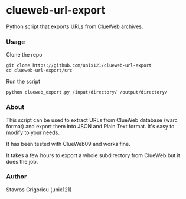 <h1>clueweb-url-export</h1>

Python script that exports URLs from ClueWeb archives.

<h3>Usage</h3>

Clone the repo

    git clone https://github.com/unix121/clueweb-url-export
    cd clueweb-url-export/src

Run the script

    python clueweb_export.py /input/directory/ /output/directory/

<h3>About</h3>

This script can be used to extract URLs from ClueWeb database (warc format) and export them into JSON
and Plain Text format. It's easy to modify to your needs.

It has been tested with ClueWeb09 and works fine.

It takes a few hours to export a whole subdirectory from ClueWeb but it does the job.

<h3>Author</h3>

Stavros Grigoriou (unix121)
